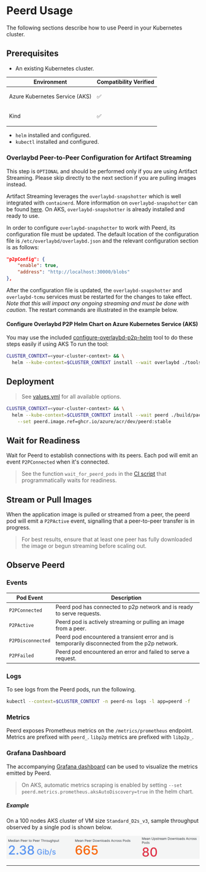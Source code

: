 # Peerd Usage

The following sections describe how to use Peerd in your Kubernetes cluster.

## Prerequisites

- An existing Kubernetes cluster.

| Environment                    | Compatibility Verified |
| ------------------------------ | ---------------------- |
| Azure Kubernetes Service (AKS) | <p>&#9989;</p>         |
| Kind                           | <p>&#9989;</p>         |

- `helm` installed and configured.
- `kubectl` installed and configured.

### Overlaybd Peer-to-Peer Configuration for Artifact Streaming

This step is `OPTIONAL` and should be performed only if you are using Artifact Streaming. Please skip directly to the next
section if you are pulling images instead.

Artifact Streaming leverages the `overlaybd-snapshotter` which is well integrated with `containerd`. More information on
`overlaybd-snapshotter` can be found [here](overlaybd-snapshotter). On AKS, `overlaybd-snapshotter` is already installed
and ready to use.

In order to configure `overlaybd-snapshotter` to work with Peerd, its configuration file must be updated. The default
location of the configuration file is `/etc/overlaybd/overlaybd.json` and the relevant configuration section is as follows:

```json
"p2pConfig": {
    "enable": true,
    "address": "http://localhost:30000/blobs"
},
```

After the configuration file is updated, the `overlaybd-snapshotter` and `overlaybd-tcmu` services must be restarted for
the changes to take effect. *Note that this will impact any ongoing streaming and must be done with caution*. The restart
commands are illustrated in the example below.

#### Configure Overlaybd P2P Helm Chart on Azure Kubernetes Service (AKS)

You may use the included [configure-overlaybd-p2p-helm] tool to do these steps easily if using AKS
To run the tool:

```bash
CLUSTER_CONTEXT=<your-cluster-context> && \
  helm --kube-context=$CLUSTER_CONTEXT install --wait overlaybd ./tools/configure-overlaybd-p2p-helm
```

## Deployment

> See [values.yml] for all available options.

```bash
CLUSTER_CONTEXT=<your-cluster-context> && \
  helm --kube-context=$CLUSTER_CONTEXT install --wait peerd ./build/package/peerd-helm \
    --set peerd.image.ref=ghcr.io/azure/acr/dev/peerd:stable
```

## Wait for Readiness

Wait for Peerd to establish connections with its peers. Each pod will emit an event `P2PConnected` when it's connected.

> See the function `wait_for_peerd_pods` in the [CI script][ci-script-readiness] that programmatically waits for readiness.

## Stream or Pull Images

When the application image is pulled or streamed from a peer, the peerd pod will emit a `P2PActive` event, signalling that
a peer-to-peer transfer is in progress.

> For best results, ensure that at least one peer has fully downloaded the image or begun streaming before scaling out.
## Observe Peerd

### Events

| Pod Event         | Description                                                                                   |
| ----------------- | --------------------------------------------------------------------------------------------- |
| `P2PConnected`    | Peerd pod has connected to p2p network and is ready to serve requests.                        |
| `P2PActive`       | Peerd pod is actively streaming or pulling an image from a peer.                              |
| `P2PDisconnected` | Peerd pod encountered a transient error and is temporarily disconnected from the p2p network. |
| `P2PFailed`       | Peerd pod encountered an error and failed to serve a request.                                 |

### Logs

To see logs from the Peerd pods, run the following.

```bash
kubectl --context=$CLUSTER_CONTEXT -n peerd-ns logs -l app=peerd -f
```

### Metrics

Peerd exposes Prometheus metrics on the `/metrics/prometheus` endpoint. Metrics are prefixed with `peerd_`. `libp2p` metrics
are prefixed with `libp2p_`.

### Grafana Dashboard

The accompanying [Grafana dashboard] can be used to visualize the metrics emitted by Peerd.

> On AKS, automatic metrics scraping is enabled by setting `--set peerd.metrics.prometheus.aksAutoDiscovery=true` in the
> helm chart.

##### Example

On a 100 nodes AKS cluster of VM size `Standard_D2s_v3`, sample throughput observed by a single pod is shown below.

<img src="../assets/images/peer-metrics.png" alt="peer metrics" width="1000">

---

[azure.sh]: ../build/ci/scripts/azure.sh
[ci-script-readiness]: ../build/ci/scripts/azure.sh
[configure-overlaybd-p2p-helm]: ../tools/configure-overlaybd-p2p-helm/
[Grafana dashboard]: ../build/package/peerd-grafana/dashboard.json
[overlaybd-snapshotter]: https://github.com/containerd/accelerated-container-image?tab=readme-ov-file#components
[values.yml]: ../build/package/peerd-helm/values.yaml